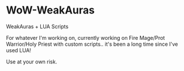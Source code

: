 # WoW-WeakAuras

WeakAuras + LUA Scripts

For whatever I'm working on, currently working on Fire Mage/Prot Warrior/Holy Priest with custom scripts.. it's been a long time since I've used LUA!

Use at your own risk.
